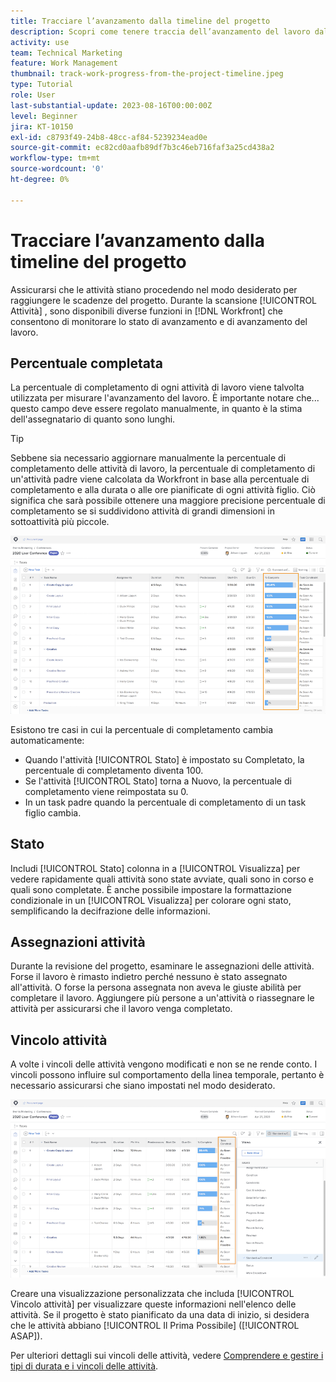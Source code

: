 ```yaml
---
title: Tracciare l’avanzamento dalla timeline del progetto
description: Scopri come tenere traccia dell’avanzamento del lavoro dalla timeline del progetto in [!DNL  Workfront] utilizzo di percentuale di completamento, stato, assegnazioni o vincoli.
activity: use
team: Technical Marketing
feature: Work Management
thumbnail: track-work-progress-from-the-project-timeline.jpeg
type: Tutorial
role: User
last-substantial-update: 2023-08-16T00:00:00Z
level: Beginner
jira: KT-10150
exl-id: c8793f49-24b8-48cc-af84-5239234ead0e
source-git-commit: ec82cd0aafb89df7b3c46eb716faf3a25cd438a2
workflow-type: tm+mt
source-wordcount: '0'
ht-degree: 0%

---
```


# Tracciare l’avanzamento dalla timeline del progetto

Assicurarsi che le attività stiano procedendo nel modo desiderato per raggiungere le scadenze del progetto. Durante la scansione [!UICONTROL Attività] , sono disponibili diverse funzioni in [!DNL  Workfront] che consentono di monitorare lo stato di avanzamento e di avanzamento del lavoro.

## Percentuale completata

La percentuale di completamento di ogni attività di lavoro viene talvolta utilizzata per misurare l&#39;avanzamento del lavoro. È importante notare che... questo campo deve essere regolato manualmente, in quanto è la stima dell&#39;assegnatario di quanto sono lunghi.

>[!TIP]
>
>Sebbene sia necessario aggiornare manualmente la percentuale di completamento delle attività di lavoro, la percentuale di completamento di un&#39;attività padre viene calcolata da Workfront in base alla percentuale di completamento e alla durata o alle ore pianificate di ogni attività figlio. Ciò significa che sarà possibile ottenere una maggiore precisione percentuale di completamento se si suddividono attività di grandi dimensioni in sottoattività più piccole.


![Elenco attività progetto visualizzato [!UICONTROL Percentuale completamento] colonna](assets/planner-fund-task-percent-complete.png)

Esistono tre casi in cui la percentuale di completamento cambia automaticamente:

* Quando l&#39;attività [!UICONTROL Stato] è impostato su Completato, la percentuale di completamento diventa 100.
* Se l&#39;attività [!UICONTROL Stato] torna a Nuovo, la percentuale di completamento viene reimpostata su 0.
* In un task padre quando la percentuale di completamento di un task figlio cambia.

## Stato

Includi [!UICONTROL Stato] colonna in a [!UICONTROL Visualizza] per vedere rapidamente quali attività sono state avviate, quali sono in corso e quali sono completate. È anche possibile impostare la formattazione condizionale in un [!UICONTROL Visualizza] per colorare ogni stato, semplificando la decifrazione delle informazioni.

## Assegnazioni attività

Durante la revisione del progetto, esaminare le assegnazioni delle attività. Forse il lavoro è rimasto indietro perché nessuno è stato assegnato all&#39;attività. O forse la persona assegnata non aveva le giuste abilità per completare il lavoro. Aggiungere più persone a un&#39;attività o riassegnare le attività per assicurarsi che il lavoro venga completato.

## Vincolo attività

A volte i vincoli delle attività vengono modificati e non se ne rende conto. I vincoli possono influire sul comportamento della linea temporale, pertanto è necessario assicurarsi che siano impostati nel modo desiderato.

![Elenco attività progetto con colonna vincolo attività](assets/planner-fund-task-constraint.png)

Creare una visualizzazione personalizzata che includa [!UICONTROL Vincolo attività] per visualizzare queste informazioni nell&#39;elenco delle attività. Se il progetto è stato pianificato da una data di inizio, si desidera che le attività abbiano [!UICONTROL Il Prima Possibile] ([!UICONTROL ASAP]).

Per ulteriori dettagli sui vincoli delle attività, vedere [Comprendere e gestire i tipi di durata e i vincoli delle attività](https://experienceleague.adobe.com/docs/workfront-learn/tutorials-workfront/manage-work/intermediate-projects/understand-and-manage-duration-types-and-task-constraints.html).
